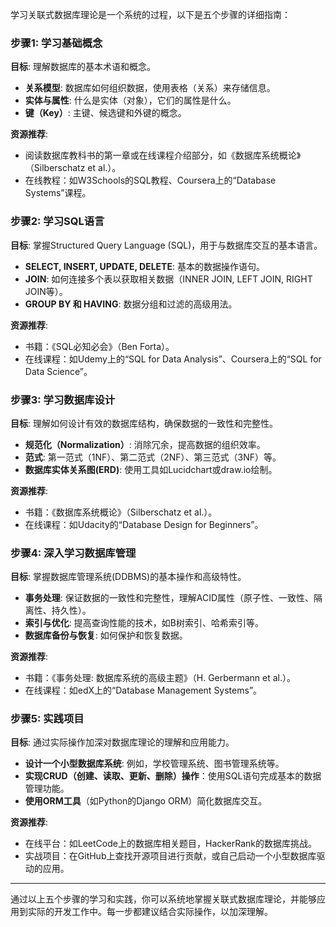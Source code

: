 学习关联式数据库理论是一个系统的过程，以下是五个步骤的详细指南：

### 步骤1: 学习基础概念
**目标**: 理解数据库的基本术语和概念。
- **关系模型**: 数据库如何组织数据，使用表格（关系）来存储信息。
- **实体与属性**: 什么是实体（对象），它们的属性是什么。
- **键（Key）**: 主键、候选键和外键的概念。

**资源推荐**:
- 阅读数据库教科书的第一章或在线课程介绍部分，如《数据库系统概论》（Silberschatz et al.）。
- 在线教程：如W3Schools的SQL教程、Coursera上的“Database Systems”课程。

### 步骤2: 学习SQL语言
**目标**: 掌握Structured Query Language (SQL)，用于与数据库交互的基本语言。
- **SELECT, INSERT, UPDATE, DELETE**: 基本的数据操作语句。
- **JOIN**: 如何连接多个表以获取相关数据（INNER JOIN, LEFT JOIN, RIGHT JOIN等）。
- **GROUP BY 和 HAVING**: 数据分组和过滤的高级用法。

**资源推荐**:
- 书籍：《SQL必知必会》（Ben Forta）。
- 在线课程：如Udemy上的“SQL for Data Analysis”、Coursera上的“SQL for Data Science”。

### 步骤3: 学习数据库设计
**目标**: 理解如何设计有效的数据库结构，确保数据的一致性和完整性。
- **规范化（Normalization）**: 消除冗余，提高数据的组织效率。
- **范式**: 第一范式（1NF）、第二范式（2NF）、第三范式（3NF）等。
- **数据库实体关系图(ERD)**: 使用工具如Lucidchart或draw.io绘制。

**资源推荐**:
- 书籍：《数据库系统概论》（Silberschatz et al.）。
- 在线课程：如Udacity的“Database Design for Beginners”。

### 步骤4: 深入学习数据库管理
**目标**: 掌握数据库管理系统(DDBMS)的基本操作和高级特性。
- **事务处理**: 保证数据的一致性和完整性，理解ACID属性（原子性、一致性、隔离性、持久性）。
- **索引与优化**: 提高查询性能的技术，如B树索引、哈希索引等。
- **数据库备份与恢复**: 如何保护和恢复数据。

**资源推荐**:
- 书籍：《事务处理: 数据库系统的高级主题》（H. Gerbermann et al.）。
- 在线课程：如edX上的“Database Management Systems”。

### 步骤5: 实践项目
**目标**: 通过实际操作加深对数据库理论的理解和应用能力。
- **设计一个小型数据库系统**: 例如，学校管理系统、图书管理系统等。
- **实现CRUD（创建、读取、更新、删除）操作**：使用SQL语句完成基本的数据管理功能。
- **使用ORM工具**（如Python的Django ORM）简化数据库交互。

**资源推荐**:
- 在线平台：如LeetCode上的数据库相关题目，HackerRank的数据库挑战。
- 实战项目：在GitHub上查找开源项目进行贡献，或自己启动一个小型数据库驱动的应用。

---

通过以上五个步骤的学习和实践，你可以系统地掌握关联式数据库理论，并能够应用到实际的开发工作中。每一步都建议结合实际操作，以加深理解。